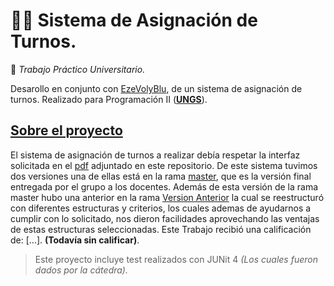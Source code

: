 # 📁📁 Sistema de Asignación de Turnos.

:round_pushpin: _Trabajo Práctico Universitario._

Desarollo en conjunto con [EzeVolyBlu](https://github.com/EzeVolyBlu), de un sistema de asignación de turnos. Realizado para Programación II (**[UNGS](https://www.ungs.edu.ar/)**).

## <ins>**Sobre el proyecto**</ins>

El sistema de asignación de turnos a realizar debía respetar la interfaz solicitada en el [pdf](https://github.com/L3anAv/Sistema-de-turnos/blob/master/TP%20%7C%20Programacion%202%20%7C%20UNGS%20-%20Interfaz%20Solicitada.pdf) adjuntado en este repositorio. 
De este sistema tuvimos dos versiones una de ellas está en la rama [master](https://github.com/L3anAv/Sistema-de-turnos/tree/master), que es la versión final entregada por el grupo a los docentes. Además de esta versión de la rama master hubo una anterior en la rama [Version Anterior](https://github.com/L3anAv/Sistema-de-turnos/tree/Version-anterior) la cual se reestructuró con diferentes estructuras y criterios, los cuales ademas de ayudarnos a cumplir con lo solicitado, nos dieron facilidades aprovechando las ventajas de estas estructuras seleccionadas. 
Este Trabajo recibió una calificación de: [...]. **(Todavía sin calificar)**. 

> Este proyecto incluye test realizados con JUNit 4 _(Los cuales fueron dados por la cátedra)._ 
